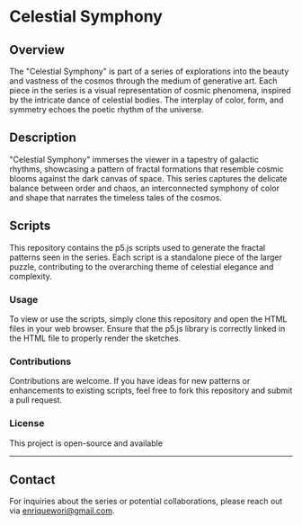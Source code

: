 # Celestial Symphony

## Overview
The "Celestial Symphony" is part of a series of explorations into the beauty and vastness of the cosmos through the medium of generative art. Each piece in the series is a visual representation of cosmic phenomena, inspired by the intricate dance of celestial bodies. The interplay of color, form, and symmetry echoes the poetic rhythm of the universe.

## Description
"Celestial Symphony" immerses the viewer in a tapestry of galactic rhythms, showcasing a pattern of fractal formations that resemble cosmic blooms against the dark canvas of space. This series captures the delicate balance between order and chaos, an interconnected symphony of color and shape that narrates the timeless tales of the cosmos.

## Scripts
This repository contains the p5.js scripts used to generate the fractal patterns seen in the series. Each script is a standalone piece of the larger puzzle, contributing to the overarching theme of celestial elegance and complexity.

### Usage
To view or use the scripts, simply clone this repository and open the HTML files in your web browser. Ensure that the p5.js library is correctly linked in the HTML file to properly render the sketches.

### Contributions
Contributions are welcome. If you have ideas for new patterns or enhancements to existing scripts, feel free to fork this repository and submit a pull request.

### License
This project is open-source and available

---

## Contact
For inquiries about the series or potential collaborations, please reach out via [enriquewori@gmail.com](mailto:enriquewori@gmail.com).
